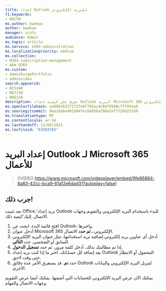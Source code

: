 ```yaml
---
title: إعداد Outlook للبريد الإلكتروني
f1.keywords:
- NOCSH
ms.author: kwekua
author: kwekua
manager: scotv
audience: Admin
ms.topic: article
ms.service: o365-administration
ms.localizationpriority: medium
ms.collection:
- M365-subscription-management
- Adm_O365
ms.custom:
- AdminSurgePortfolio
- adminvideo
search.appverid:
- BCS160
- MET150
- MOE150
description: تعرف على كيفية إعداد Outlook البريد Microsoft 365 الإلكتروني.
ms.openlocfilehash: aa098383371737e9f792acdc0478500cfff9fea0
ms.sourcegitcommit: 0ee2dabe402d44fecb6856af98a2ef7720d25189
ms.translationtype: MT
ms.contentlocale: ar-SA
ms.lasthandoff: 12/09/2021
ms.locfileid: "63583765"
---
```

# <a name="set-up-outlook-for-microsoft-365-for-business-email"></a>إعداد البريد Outlook لـ Microsoft 365 للأعمال 

> [!VIDEO https://www.microsoft.com/videoplayer/embed/9fe86884-8a83-42cc-bca9-61a12e6dad31?autoplay=false]

## <a name="try-it"></a>جرب ذلك!

بعد تثبيت Office،&#39;تريد إعداد Outlook للبدء باستخدام البريد الإلكتروني والتقويم وجهات الاتصال. إليك&#39;كيفية ذلك.

1. افتح قائمة البدء. ابحث عن Outlook، واخترها.
2. أدخل عنوان Microsoft 365 الإلكتروني **، ثم حدد** الاتصال.
3. أدخل أي عناوين بريد إلكتروني إضافية تريد استخدامها، مثل عنوان البريد الإلكتروني السابق أو الشخصي. حدد  **التالي**.
4. إذا تم مطالبتك بذلك، أدخل كلمة مرور، ثم حدد  **تسجيل الدخول**.
5. بعد إضافة كل حساباتك، اختر ما إذا كنت تريد إعداد Outlook المحمول أو الانتظار حتى وقت لاحق.
6. حدد  **تم**. قد يستغرق الأمر عدة دقائق Outlook لتنزيل البريد الإلكتروني والبيانات الأخرى.

يمكنك الآن عرض البريد الإلكتروني للحسابات التي أضفتها. يمكنك أيضا عرض التقويم وجهات الاتصال والمهام.